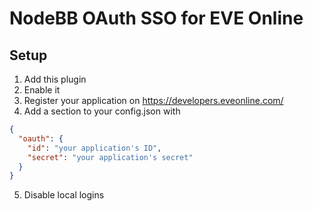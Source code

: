 # NodeBB OAuth SSO for EVE Online

## Setup

1. Add this plugin
2. Enable it
3. Register your application on https://developers.eveonline.com/
4. Add a section to your config.json with 
```json
{
  "oauth": {
    "id": "your application's ID",
    "secret": "your application's secret"
  }
}
```
5. Disable local logins
